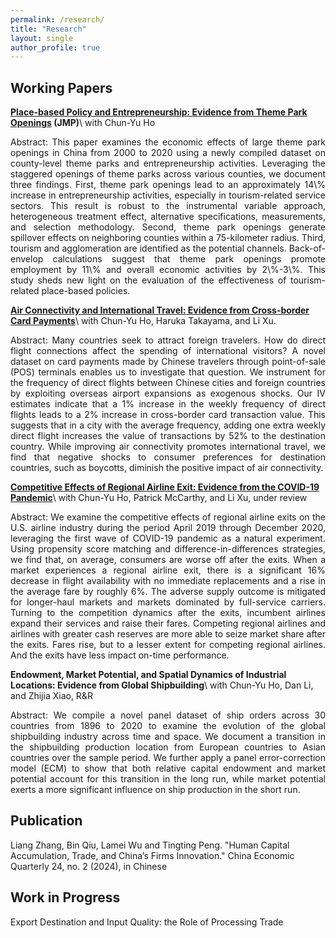 ```yaml
---
permalink: /research/
title: "Research"
layout: single
author_profile: true
---
```




## Working Papers
**[Place-based Policy and Entrepreneurship: Evidence from Theme Park Openings](https://tpeng2023.github.io/tpeng.github.io/assets/files/JMP_Peng.pdf) (JMP)**\\
with Chun-Yu Ho

<p style="text-align: justify;">
Abstract: This paper examines the economic effects of large theme park openings in China from 2000 to 2020 using a newly compiled dataset on county-level theme parks and entrepreneurship activities. Leveraging the staggered openings of theme parks across various counties, we document three findings. First, theme park openings lead to an approximately 14\% increase in entrepreneurship activities, especially in tourism-related service sectors. This result is robust to the instrumental variable approach, heterogeneous treatment effect, alternative specifications, measurements, and selection methodology. Second, theme park openings generate spillover effects on neighboring counties within a 75-kilometer radius. Third, tourism and agglomeration are identified as the potential channels. Back-of-envelop calculations suggest that theme park openings promote employment by 11\% and overall economic activities by 2\%-3\%. This study sheds new light on the evaluation of the effectiveness of tourism-related place-based policies.
</p>

**[Air Connectivity and International Travel: Evidence from Cross-border Card Payments](https://tpeng2023.github.io/tpeng.github.io/assets/files/HoPengTakayamaXu.pdf)**\\
with Chun-Yu Ho, Haruka Takayama, and Li Xu.

<p style="text-align: justify;">
Abstract: Many countries seek to attract foreign travelers. How do direct flight connections affect the spending of international visitors? A novel dataset on card payments made by Chinese travelers through point-of-sale (POS) terminals enables us to investigate that question. We instrument for the frequency of direct flights between Chinese cities and foreign countries by exploiting overseas airport expansions as exogenous shocks. Our IV estimates indicate that a 1% increase in the weekly frequency of direct flights leads to a 2% increase in cross-border card transaction value. This suggests that in a city with the average frequency, adding one extra weekly direct flight increases the value of transactions by 52% to the destination country. While improving air connectivity promotes international travel, we find that negative shocks to consumer preferences for destination countries, such as boycotts, diminish the positive impact of air connectivity.
</p>


**[Competitive Effects of Regional Airline Exit: Evidence from the COVID-19 Pandemic](https://tpeng2023.github.io/tpeng.github.io/assets/files/Airline_Exit.pdf)**\\
with Chun-Yu Ho, Patrick McCarthy, and Li Xu, under review

<p style="text-align: justify;">
Abstract: We examine the competitive effects of regional airline exits on the U.S. airline industry during the period April 2019 through December 2020, leveraging the first wave of COVID-19 pandemic as a natural experiment. Using propensity score matching and difference-in-differences strategies, we find that, on average, consumers are worse off after the exits. When a market experiences a regional airline exit, there is a significant 16% decrease in flight availability with no immediate replacements and a rise in the average fare by roughly 6%. The adverse supply outcome is mitigated for longer-haul markets and markets dominated by full-service carriers. Turning to the competition dynamics after the exits, incumbent airlines expand their services and raise their fares. Competing regional airlines and airlines with greater cash reserves are more able to seize market share after the exits. Fares rise, but to a lesser extent for competing regional airlines. And the exits have less impact on-time performance.
</p>

**Endowment, Market Potential, and Spatial Dynamics of Industrial Locations: Evidence from Global Shipbuilding**\\
with Chun-Yu Ho,  Dan Li, and Zhijia Xiao, R&R
<p style="text-align: justify;">
Abstract: We compile a novel panel dataset of ship orders across 30 countries from 1896 to 2020 to examine the evolution of the global shipbuilding industry across time and space. We document a transition in the shipbuilding production location from European countries to Asian countries over the sample period. We further apply a panel error-correction model (ECM) to show that both relative capital endowment and market potential account for this transition in the long run, while market potential exerts a more significant influence on ship production in the short run.
</p>

## Publication

Liang Zhang, Bin Qiu, Lamei Wu and Tingting Peng. "Human Capital Accumulation, Trade, and China’s Firms Innovation." China Economic Quarterly 24, no. 2 (2024), in Chinese

## Work in Progress
Export Destination and Input Quality: the Role of Processing Trade
